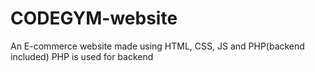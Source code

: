 # CODEGYM-website
An E-commerce website made using HTML, CSS, JS and PHP(backend included) 
PHP is used for backend
